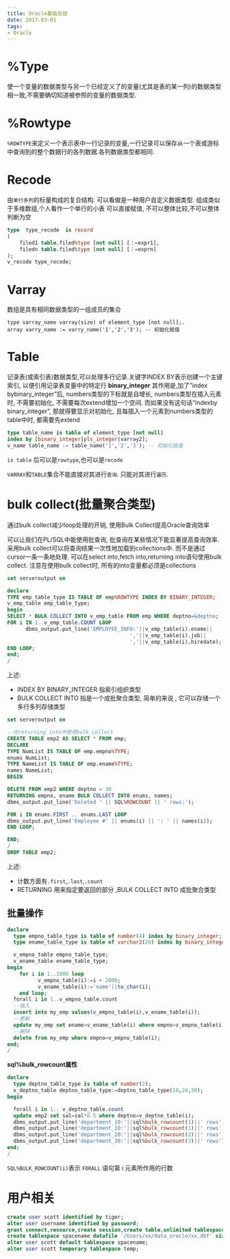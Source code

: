 ```yaml
---
title: Oracle基础总结
date: 2017-03-01
tags:
- Oracle
---
```


<!-- TOC -->

<!-- /TOC -->

# %Type

使一个变量的数据类型与另一个已经定义了的变量(尤其是表的某一列)的数据类型相一致,不需要确切知道被参照的变量的数据类型.

# %Rowtype

`%ROWTYPE`来定义一个表示表中一行记录的变量,一行记录可以保存从一个表或游标中查询到的整个数据行的各列数据.各列数据类型都相同.

# Recode

由`单行多列`的标量构成的复合结构. 可以看做是一种用户自定义数据类型. 组成类似于多维数组,个人看作一个单行的小表
可以直接赋值, 不可以整体比较,不可以整体判断为空

```sql
type  type_recode  is record
(
    filed1 table.filed%type [not null] [：=expr1],
    filedn table.filed%type [not null] [：=exprn]
);
v_recode type_recode;
```

# Varray

数组是具有相同数据类型的一组成员的集合
```
type varray_name varray(size) of element_type [not null];.
array varry_name := varry_name('1','2','3'); -- 初始化赋值
```

# Table

记录表(或索引表)数据类型,可以处理多行记录.关键字INDEX BY表示创建一个主键索引, 以便引用记录表变量中的特定行
**binary_integer**
其作用是,加了”index bybinary_integer”后, numbers类型的下标就是自增长, numbers类型在插入元素时, 不需要初始化, 不需要每次extend增加一个空间.
而如果没有这句话“indexby binary_integer”, 那就得要显示对初始化, 且每插入一个元素到numbers类型的table中时, 都需要先extend

```sql
type table_name is table of element_type [not null]
index by [binary_integer|pls_integer|varray2];
v_name table_name := table_name('1','2','3'); -- 初始化赋值
```

`is table` 后可以是`rowtype`,也可以是`recode`

`VARRAY`和`TABLE`集合不能直接对其进行`查询`. 只能对其进行`遍历`.

# bulk collect(批量聚合类型)

通过bulk collect减少loop处理的开销, 使用Bulk Collect提高Oracle查询效率

可以让我们在PL/SQL中能使用批查询, 批查询在某些情况下能显著提高查询效率.
采用bulk collect可以将查询结果一次性地加载到collections中.
而不是通过cursor一条一条地处理.
可以在select into,fetch into,returning into语句使用bulk collect.
注意在使用bulk collect时, 所有的into变量都必须是collections

```sql
set serveroutput on

declare
TYPE emp_table_type IS TABLE OF emp%ROWTYPE INDEX BY BINARY_INTEGER;
v_emp_table emp_table_type;
begin
SELECT * BULK COLLECT INTO v_emp_table FROM emp WHERE deptno=&deptno;
FOR i IN 1..v_emp_table.COUNT LOOP
      dbms_output.put_line('EMPLOYEE_INFO:'||v_emp_table(i).ename||
                                        ','||v_emp_table(i).job||
                                        ','||v_emp_table(i).hiredate);
END LOOP;
end;
/
```

上述:

- INDEX BY BINARY_INTEGER 指索引组织类型
- BULK COLLECT INTO 指是一个成批聚合类型, 简单的来说 , 它可以存储一个多行多列存储类型

```sql
set serveroutput on

--在returning into中使用bulk collect
CREATE TABLE emp2 AS SELECT * FROM emp;
DECLARE
TYPE NumList IS TABLE OF emp.empno%TYPE;
enums NumList;
TYPE NameList IS TABLE OF emp.ename%TYPE;
names NameList;
BEGIN

DELETE FROM emp2 WHERE deptno = 30
RETURNING empno, ename BULK COLLECT INTO enums, names;
dbms_output.put_line('Deleted ' || SQL%ROWCOUNT || ' rows:');

FOR i IN enums.FIRST .. enums.LAST LOOP
dbms_output.put_line('Employee #' || enums(i) || ': ' || names(i));
END LOOP;

END;
/
DROP TABLE emp2;
```
上述:

- 计数方面有`.first`,`.last`,`.count`
- RETURNING 用来指定要返回的部分 ,BULK COLLECT INTO 成批聚合类型

## 批量操作


```sql
declare
  type empno_table_type is table of number(4) index by binary_integer;
  type ename_table_type is table of varchar2(20) index by binary_integer;

  v_empno_table empno_table_type;
  v_ename_table ename_table_type;
begin
    for i in 1..1000 loop
          v_empno_table(i):=i + 2000;
          v_ename_table(i):='name'||to_char(i);
    end loop;
  forall i in 1..v_empno_table.count
  --插入
  insert into my_emp values(v_empno_table(i),v_ename_table(i));
  --更新
  update my_emp set ename=v_ename_table(i) where empno=v_empno_table(i);
  --删除
  delete from my_emp where empno=v_empno_table(i);
end;
/
```

**sql%bulk_rowcount属性**

```sql
declare
  type deptno_table_type is table of number(2);
  v_deptno_table deptno_table_type:=deptno_table_type(10,20,30);
begin

  forall i in 1.. v_deptno_table.count
  update emp2 set sal=sal*0.5 where deptno=v_deptno_table(i);
  dbms_output.put_line('department_10:'||sql%bulk_rowcount(1)||' rows');
  dbms_output.put_line('department_10:'||sql%bulk_rowcount(1)||' rows');
  dbms_output.put_line('department_20:'||sql%bulk_rowcount(2)||' rows');
  dbms_output.put_line('department_30:'||sql%bulk_rowcount(3)||' rows');
end;
/
```
`SQL%BULK_ROWCOUNT(i)`表示 `FORALL` 语句第 i 元素所作用的行数

# 用户相关

```sql
create user scott identified by tiger;
alter user username identified by password;
grant connect,resource,create session,create table,unlimited tablespace to scott;
create tablespace spacename datafile '/Users/xx/data_oracle/xx.dbf' size 2M;
alter user scott default tablespace spacename;
alter user scott temporary tablespace temp;
```
